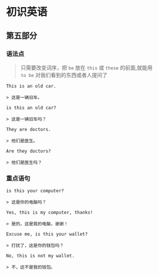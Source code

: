 # 初识英语

## 第五部分

### 语法点

> 只需要改变词序，把 `be` 放在 `this` 或 `these` 的前面,就能用  
> `to be` 对我们看到的东西或者人提问了

```text
This is an old car.

> 这是一辆旧车。
```

```text
is this an old car?

> 这是一辆旧车吗？
```

```text
They are doctors.

> 他们是医生。
```

```text
Are they doctors?

> 他们是医生吗？
```

### 重点语句

```text
is this your computer?

> 这是你的电脑吗？
```

```text
Yes, this is my computer, thanks!

> 是的，这是我的电脑，谢谢！
```

```text
Excuse me, is this your wallet?

> 打扰了，这是你的钱包吗？
```

```text
No, this is not my wallet.

> 不，这不是我的钱包。
```

